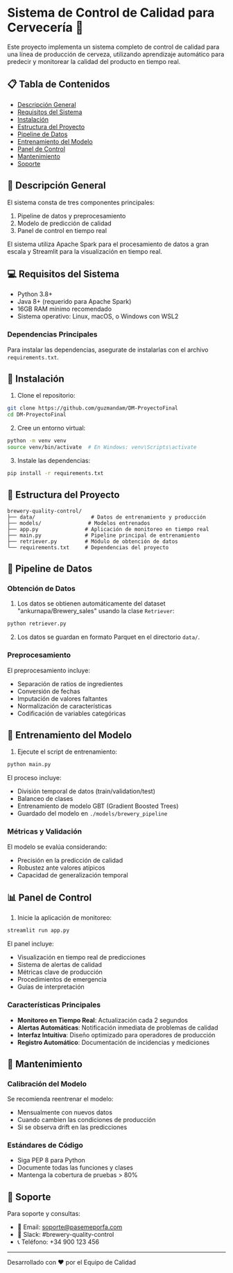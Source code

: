 # Sistema de Control de Calidad para Cervecería 🍺

Este proyecto implementa un sistema completo de control de calidad para una línea de producción de cerveza, utilizando aprendizaje automático para predecir y monitorear la calidad del producto en tiempo real.

## 📋 Tabla de Contenidos
- [Descripción General](#descripción-general)
- [Requisitos del Sistema](#requisitos-del-sistema)
- [Instalación](#instalación)
- [Estructura del Proyecto](#estructura-del-proyecto)
- [Pipeline de Datos](#pipeline-de-datos)
- [Entrenamiento del Modelo](#entrenamiento-del-modelo)
- [Panel de Control](#panel-de-control)
- [Mantenimiento](#mantenimiento)
- [Soporte](#soporte)

## 🎯 Descripción General

El sistema consta de tres componentes principales:
1. Pipeline de datos y preprocesamiento
2. Modelo de predicción de calidad
3. Panel de control en tiempo real

El sistema utiliza Apache Spark para el procesamiento de datos a gran escala y Streamlit para la visualización en tiempo real.

## 💻 Requisitos del Sistema

- Python 3.8+
- Java 8+ (requerido para Apache Spark)
- 16GB RAM mínimo recomendado
- Sistema operativo: Linux, macOS, o Windows con WSL2

### Dependencias Principales

Para instalar las dependencias, asegurate de instalarlas con el archivo `requirements.txt`.

## 🚀 Instalación

1. Clone el repositorio:
```bash
git clone https://github.com/guzmandam/DM-ProyectoFinal
cd DM-ProyectoFinal
```

2. Cree un entorno virtual:
```bash
python -m venv venv
source venv/bin/activate  # En Windows: venv\Scripts\activate
```

3. Instale las dependencias:
```bash
pip install -r requirements.txt
```

## 📁 Estructura del Proyecto

```
brewery-quality-control/
├── data/                  # Datos de entrenamiento y producción
├── models/               # Modelos entrenados
├── app.py               # Aplicación de monitoreo en tiempo real
├── main.py              # Pipeline principal de entrenamiento
├── retriever.py         # Módulo de obtención de datos
└── requirements.txt     # Dependencias del proyecto
```

## 🔄 Pipeline de Datos

### Obtención de Datos

1. Los datos se obtienen automáticamente del dataset "ankurnapa/Brewery_sales" usando la clase `Retriever`:
```bash
python retriever.py
```

2. Los datos se guardan en formato Parquet en el directorio `data/`.

### Preprocesamiento

El preprocesamiento incluye:
- Separación de ratios de ingredientes
- Conversión de fechas
- Imputación de valores faltantes
- Normalización de características
- Codificación de variables categóricas

## 🤖 Entrenamiento del Modelo

1. Ejecute el script de entrenamiento:
```bash
python main.py
```

El proceso incluye:
- División temporal de datos (train/validation/test)
- Balanceo de clases
- Entrenamiento de modelo GBT (Gradient Boosted Trees)
- Guardado del modelo en `./models/brewery_pipeline`

### Métricas y Validación

El modelo se evalúa considerando:
- Precisión en la predicción de calidad
- Robustez ante valores atípicos
- Capacidad de generalización temporal

## 📊 Panel de Control

1. Inicie la aplicación de monitoreo:
```bash
streamlit run app.py
```

El panel incluye:
- Visualización en tiempo real de predicciones
- Sistema de alertas de calidad
- Métricas clave de producción
- Procedimientos de emergencia
- Guías de interpretación

### Características Principales

- **Monitoreo en Tiempo Real**: Actualización cada 2 segundos
- **Alertas Automáticas**: Notificación inmediata de problemas de calidad
- **Interfaz Intuitiva**: Diseño optimizado para operadores de producción
- **Registro Automático**: Documentación de incidencias y mediciones

## 🔧 Mantenimiento

### Calibración del Modelo

Se recomienda reentrenar el modelo:
- Mensualmente con nuevos datos
- Cuando cambien las condiciones de producción
- Si se observa drift en las predicciones

### Estándares de Código

- Siga PEP 8 para Python
- Documente todas las funciones y clases
- Mantenga la cobertura de pruebas > 80%

## 🤝 Soporte

Para soporte y consultas:
- 📧 Email: soporte@pasemeporfa.com
- 💬 Slack: #brewery-quality-control
- 📞 Teléfono: +34 900 123 456

---

Desarrollado con ❤️ por el Equipo de Calidad
